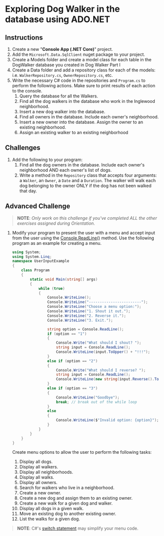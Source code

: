 # Exploring Dog Walker in the database using <span>ADO</span>.NET

## Instructions

1. Create a new "**Console App (.NET Core)**" project.
1. Add the `Microsoft.Data.SqlClient` nuget package to your project.
1. Create a Models folder and create a model class for each table in the DogWalker database you created in Dog Walker Part I
1. Create a Data folder and add a repository class for each of the models: i.e. `WalkerRepository.cs`, `OwnerRepository.cs`, etc.
1. Write the necessary C# code in the repositories and `Program.cs` to perform the following actions. Make sure to print results of each action to the console.
   1. Query the database for all the Walkers.
   1. Find all the dog walkers in the database who work in the Inglewood neighborhood.
   1. Insert a new dog walker into the database.
   1. Find all owners in the database. Include each owner's neighborhood.
   1. Insert a new owner into the database. Assign the owner to an existing neighborhood.
   1. Assign an existing walker to an existing neighborhood

## Challenges

1. Add the following to your program:
   1. Find all the dog owners in the database. Include each owner's neighborhood AND each owner's list of dogs.
   1. Write a method in the `Repository` class that accepts four arguments: a `Walker`, an `Owner`, a `Date` and a `Duration`. The walker will walk each dog belonging to the owner ONLY if the dog has not been walked that day.

## Advanced Challenge

> **NOTE**: _Only work on this challenge if you've completed ALL the other exercises assigned during Orientation._

1. Modify your program to present the user with a menu and accept input from the user using the [Console.ReadLine()](https://docs.microsoft.com/en-us/dotnet/api/system.console.readline?redirectedfrom=MSDN&view=netframework-4.7.2#System_Console_ReadLine) method.
   Use the following program as an example for creating a menu.

   ```cs
   using System;
   using System.Linq;
   namespace UserInputExample
   {
       class Program
       {
           static void Main(string[] args)
           {
               while (true)
               {
                   Console.WriteLine();
                   Console.WriteLine("------------------------");
                   Console.WriteLine("Choose a menu option:");
                   Console.WriteLine("1. Shout it out.");
                   Console.WriteLine("2. Reverse it.");
                   Console.WriteLine("3. Exit.");

                   string option = Console.ReadLine();
                   if (option == "1")
                   {
                       Console.Write("What should I shout? ");
                       string input = Console.ReadLine();
                       Console.WriteLine(input.ToUpper() + "!!!");
                   }
                   else if (option == "2")
                   {
                       Console.Write("What should I reverse? ");
                       string input = Console.ReadLine();
                       Console.WriteLine(new string(input.Reverse().ToArray()));
                   }
                   else if (option == "3")
                   {
                       Console.WriteLine("Goodbye");
                       break; // break out of the while loop
                   }
                   else
                   {
                       Console.WriteLine($"Invalid option: {option}");
                   }
               }
           }
       }
   }
   ```

   Create menu options to allow the user to perform the following tasks:

   1. Display all dogs.
   1. Display all walkers.
   1. Display all neighborhoods.
   1. Display all walks.
   1. Display all owners.
   1. Search for walkers who live in a neighborhood.
   1. Create a new owner.
   1. Create a new dog and assign them to an existing owner.
   1. Create a new walk for a given dog and walker.
   1. Display all dogs in a given walk.
   1. Move an existing dog to another existing owner.
   1. List the walks for a given dog.

> **NOTE**: C#'s [switch statement](https://docs.microsoft.com/en-us/dotnet/csharp/language-reference/keywords/switch) may simplify your menu code.
